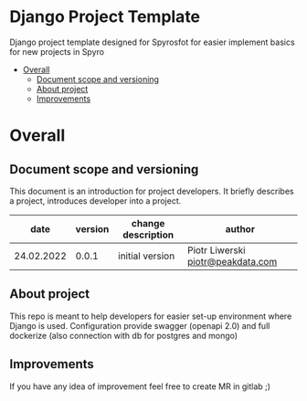 # Django Project Template

Django project template designed for Spyrosfot for easier implement basics for new projects in Spyro
- [Overall](#overall)
  - [Document scope and versioning](#document-scope-and-versioning)
  - [About project](#about-project)
  - [Improvements](#improvements)

# Overall
## Document scope and versioning

This document is an introduction for project developers. It briefly describes a project, introduces developer into a project.

| date       | version | change description | author                            |
|------------|---------|--------------------|-----------------------------------|
| 24.02.2022 | 0.0.1   | initial version    | Piotr Liwerski piotr@peakdata.com |

## About project

This repo is meant to help developers for easier set-up environment where Django is used. Configuration provide swagger (openapi 2.0) and full dockerize (also connection with db for postgres and mongo)

## Improvements

If you have any idea of improvement feel free to create MR in gitlab ;)